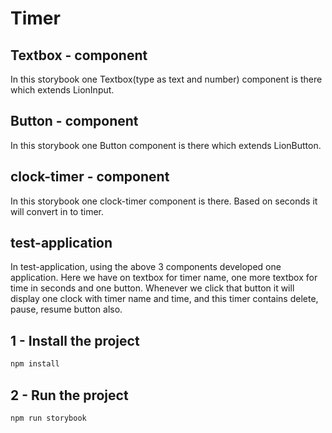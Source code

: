 # Timer

## Textbox - component

In this storybook one Textbox(type as text and number) component is there which extends LionInput.

## Button - component

In this storybook one Button component is there which extends LionButton.

## clock-timer - component

In this storybook one clock-timer component is there.
Based on seconds it will convert in to timer.

## test-application

In test-application, using the above 3 components developed one application.
Here we have on textbox for timer name, one more textbox for time in seconds and one button.
Whenever we click that button it will display one clock with timer name and time, and this timer contains delete, pause, resume button also.

## 1 - Install the project

```bash
npm install
```

## 2 - Run the project

```bash
npm run storybook
```


